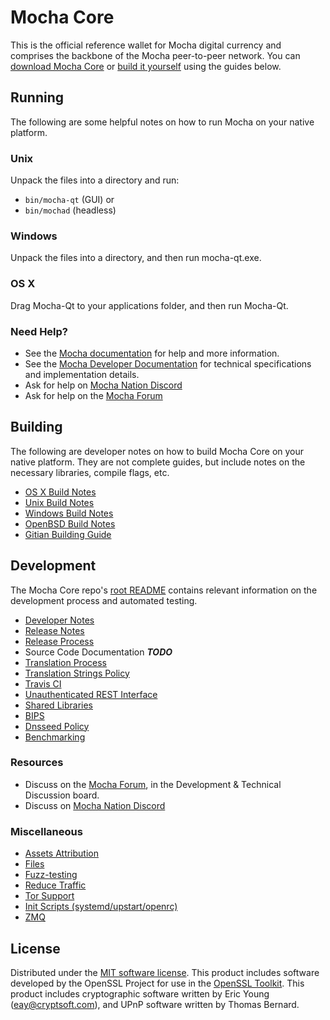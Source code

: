 Mocha Core
==========

This is the official reference wallet for Mocha digital currency and comprises the backbone of the Mocha peer-to-peer network. You can [download Mocha Core](https://www.mocha.org/downloads/) or [build it yourself](#building) using the guides below.

Running
---------------------
The following are some helpful notes on how to run Mocha on your native platform.

### Unix

Unpack the files into a directory and run:

- `bin/mocha-qt` (GUI) or
- `bin/mochad` (headless)

### Windows

Unpack the files into a directory, and then run mocha-qt.exe.

### OS X

Drag Mocha-Qt to your applications folder, and then run Mocha-Qt.

### Need Help?

* See the [Mocha documentation](https://docs.mocha.org)
for help and more information.
* See the [Mocha Developer Documentation](https://mocha-docs.github.io/) 
for technical specifications and implementation details.
* Ask for help on [Mocha Nation Discord](http://mochachat.org)
* Ask for help on the [Mocha Forum](https://mocha.org/forum)

Building
---------------------
The following are developer notes on how to build Mocha Core on your native platform. They are not complete guides, but include notes on the necessary libraries, compile flags, etc.

- [OS X Build Notes](build-osx.md)
- [Unix Build Notes](build-unix.md)
- [Windows Build Notes](build-windows.md)
- [OpenBSD Build Notes](build-openbsd.md)
- [Gitian Building Guide](gitian-building.md)

Development
---------------------
The Mocha Core repo's [root README](/README.md) contains relevant information on the development process and automated testing.

- [Developer Notes](developer-notes.md)
- [Release Notes](release-notes.md)
- [Release Process](release-process.md)
- Source Code Documentation ***TODO***
- [Translation Process](translation_process.md)
- [Translation Strings Policy](translation_strings_policy.md)
- [Travis CI](travis-ci.md)
- [Unauthenticated REST Interface](REST-interface.md)
- [Shared Libraries](shared-libraries.md)
- [BIPS](bips.md)
- [Dnsseed Policy](dnsseed-policy.md)
- [Benchmarking](benchmarking.md)

### Resources
* Discuss on the [Mocha Forum](https://mocha.org/forum), in the Development & Technical Discussion board.
* Discuss on [Mocha Nation Discord](http://mochachat.org)

### Miscellaneous
- [Assets Attribution](assets-attribution.md)
- [Files](files.md)
- [Fuzz-testing](fuzzing.md)
- [Reduce Traffic](reduce-traffic.md)
- [Tor Support](tor.md)
- [Init Scripts (systemd/upstart/openrc)](init.md)
- [ZMQ](zmq.md)

License
---------------------
Distributed under the [MIT software license](/COPYING).
This product includes software developed by the OpenSSL Project for use in the [OpenSSL Toolkit](https://www.openssl.org/). This product includes
cryptographic software written by Eric Young ([eay@cryptsoft.com](mailto:eay@cryptsoft.com)), and UPnP software written by Thomas Bernard.
